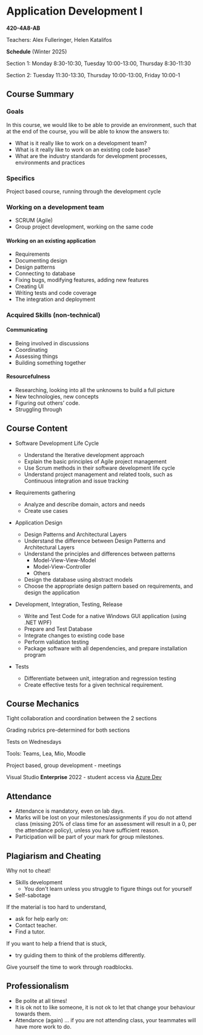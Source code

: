 # Application Development I

**420-4A8-AB**

Teachers:  Alex Fulleringer, Helen Katalifos

**Schedule** (Winter 2025)

Section 1: Monday 8:30-10:30, Tuesday 10:00-13:00, Thursday 8:30-11:30

Section 2: Tuesday 11:30-13:30, Thursday 10:00-13:00, Friday 10:00-1

## Course Summary
### Goals 

In this course, we would like to be able to provide an environment, such that at the end of the course, you will be able to know the answers to:

* What is it really like to work on a development team?
* What is it really like to work on an existing code base?
* What are the industry standards for development processes, environments and practices

### Specifics

Project based course, running through the development cycle

### Working on a development team

* SCRUM (Agile)
* Group project development, working on the same code

#### Working on an existing application

* Requirements
* Documenting design
* Design patterns
* Connecting to database
* Fixing bugs, modifying features, adding new features
* Creating UI
* Writing tests and code coverage
* The integration and deployment 

### Acquired Skills (non-technical)

#### Communicating

* Being involved in discussions
* Coordinating
* Assessing things
* Building something together

#### Resourcefulness
* Researching, looking into all the unknowns to build a full picture
* New technologies, new concepts
* Figuring out others’ code.
* Struggling through

## Course Content

* Software Development Life Cycle
  * Understand the Iterative development approach
  * Explain the basic principles of Agile project management
  * Use Scrum methods in their software development life cycle
  * Understand project management and related tools, such as Continuous integration and issue tracking

* Requirements gathering
  * Analyze and describe domain, actors and needs
  * Create use cases

* Application Design 
  * Design Patterns and Architectural Layers
  * Understand the difference between Design Patterns and Architectural Layers
  * Understand the principles and differences between patterns
    * Model-View-View-Model
    * Model-View-Controller
    * Others
  * Design the database using abstract models
  * Choose the appropriate design pattern based on requirements, and design the application

* Development, Integration, Testing, Release
  * Write and Test Code for a native Windows GUI application (using .NET WPF)
  * Prepare and Test Database
  * Integrate changes to existing code base
  * Perform validation testing
  * Package software with all dependencies, and prepare installation program

* Tests 
  * Differentiate between unit, integration and regression testing
  * Create effective tests for a given technical requirement.

## Course Mechanics

Tight collaboration and coordination between the 2 sections	

Grading rubrics pre-determined for both sections

Tests on Wednesdays 

Tools: Teams, Lea, Mio, Moodle

Project based, group development - meetings

Visual Studio **Enterprise** 2022 - student access via [Azure Dev](https://azureforeducation.microsoft.com/devtools)

## Attendance

* Attendance is mandatory, even on lab days.
* Marks will be lost on your milestones/assignments if you do not attend class (missing 20% of class time for an assessment will result in a 0, per the attendance policy), unless you have sufficient reason.
* Participation will be part of your mark for group milestones.

## Plagiarism and Cheating

Why not to cheat!
* Skills development
  * You don't learn unless you struggle to figure things out for yourself
* Self-sabotage

If the material is too hard to understand, 
* ask for help early on: 
* Contact teacher. 
* Find a tutor. 

If you want to help a friend that is stuck, 
* try guiding them to think of the problems differently. 

Give yourself the time to work through roadblocks. 

## Professionalism

* Be polite at all times!
* It is ok not to like someone, it is not ok to let that change your behaviour towards them.
* Attendance (again) ... if you are not attending class, your teammates will have more work to do.

